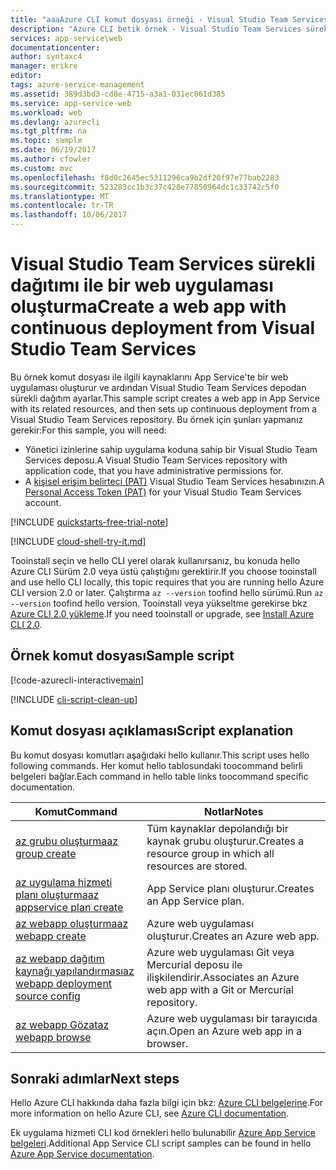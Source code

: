 ```yaml
---
title: "aaaAzure CLI komut dosyası örneği - Visual Studio Team Services sürekli dağıtımı ile bir web uygulaması oluşturma | Microsoft Docs"
description: "Azure CLI betik örnek - Visual Studio Team Services sürekli dağıtımı ile bir web uygulaması oluşturma"
services: app-service\web
documentationcenter: 
author: syntaxc4
manager: erikre
editor: 
tags: azure-service-management
ms.assetid: 389d3bd3-cd8e-4715-a3a1-031ec061d385
ms.service: app-service-web
ms.workload: web
ms.devlang: azurecli
ms.tgt_pltfrm: na
ms.topic: sample
ms.date: 06/19/2017
ms.author: cfowler
ms.custom: mvc
ms.openlocfilehash: f8d0c2645ec5311296ca9b2df20f97e77bab2283
ms.sourcegitcommit: 523283cc1b3c37c428e77850964dc1c33742c5f0
ms.translationtype: MT
ms.contentlocale: tr-TR
ms.lasthandoff: 10/06/2017
---
```

# <a name="create-a-web-app-with-continuous-deployment-from-visual-studio-team-services"></a><span data-ttu-id="c6a35-103">Visual Studio Team Services sürekli dağıtımı ile bir web uygulaması oluşturma</span><span class="sxs-lookup"><span data-stu-id="c6a35-103">Create a web app with continuous deployment from Visual Studio Team Services</span></span>

<span data-ttu-id="c6a35-104">Bu örnek komut dosyası ile ilgili kaynaklarını App Service'te bir web uygulaması oluşturur ve ardından Visual Studio Team Services depodan sürekli dağıtım ayarlar.</span><span class="sxs-lookup"><span data-stu-id="c6a35-104">This sample script creates a web app in App Service with its related resources, and then sets up continuous deployment from a Visual Studio Team Services repository.</span></span> <span data-ttu-id="c6a35-105">Bu örnek için şunları yapmanız gerekir:</span><span class="sxs-lookup"><span data-stu-id="c6a35-105">For this sample, you will need:</span></span>

* <span data-ttu-id="c6a35-106">Yönetici izinlerine sahip uygulama koduna sahip bir Visual Studio Team Services deposu.</span><span class="sxs-lookup"><span data-stu-id="c6a35-106">A Visual Studio Team Services repository with application code, that you have administrative permissions for.</span></span>
* <span data-ttu-id="c6a35-107">A [kişisel erişim belirteci (PAT)](https://www.visualstudio.com/docs/setup-admin/team-services/use-personal-access-tokens-to-authenticate) Visual Studio Team Services hesabınızın.</span><span class="sxs-lookup"><span data-stu-id="c6a35-107">A [Personal Access Token (PAT)](https://www.visualstudio.com/docs/setup-admin/team-services/use-personal-access-tokens-to-authenticate) for your Visual Studio Team Services account.</span></span>

[!INCLUDE [quickstarts-free-trial-note](../../../includes/quickstarts-free-trial-note.md)]


[!INCLUDE [cloud-shell-try-it.md](../../../includes/cloud-shell-try-it.md)]

<span data-ttu-id="c6a35-108">Tooinstall seçin ve hello CLI yerel olarak kullanırsanız, bu konuda hello Azure CLI Sürüm 2.0 veya üstü çalıştığını gerektirir.</span><span class="sxs-lookup"><span data-stu-id="c6a35-108">If you choose tooinstall and use hello CLI locally, this topic requires that you are running hello Azure CLI version 2.0 or later.</span></span> <span data-ttu-id="c6a35-109">Çalıştırma `az --version` toofind hello sürümü.</span><span class="sxs-lookup"><span data-stu-id="c6a35-109">Run `az --version` toofind hello version.</span></span> <span data-ttu-id="c6a35-110">Tooinstall veya yükseltme gerekirse bkz [Azure CLI 2.0 yükleme]( /cli/azure/install-azure-cli).</span><span class="sxs-lookup"><span data-stu-id="c6a35-110">If you need tooinstall or upgrade, see [Install Azure CLI 2.0]( /cli/azure/install-azure-cli).</span></span> 

## <a name="sample-script"></a><span data-ttu-id="c6a35-111">Örnek komut dosyası</span><span class="sxs-lookup"><span data-stu-id="c6a35-111">Sample script</span></span>

[!code-azurecli-interactive[main](../../../cli_scripts/app-service/deploy-vsts-continuous/deploy-vsts-continuous.sh?highlight=3-4 "Create a web app with continuous deployment from Visual Studio Team Services")]

[!INCLUDE [cli-script-clean-up](../../../includes/cli-script-clean-up.md)]

## <a name="script-explanation"></a><span data-ttu-id="c6a35-112">Komut dosyası açıklaması</span><span class="sxs-lookup"><span data-stu-id="c6a35-112">Script explanation</span></span>

<span data-ttu-id="c6a35-113">Bu komut dosyası komutları aşağıdaki hello kullanır.</span><span class="sxs-lookup"><span data-stu-id="c6a35-113">This script uses hello following commands.</span></span> <span data-ttu-id="c6a35-114">Her komut hello tablosundaki toocommand belirli belgeleri bağlar.</span><span class="sxs-lookup"><span data-stu-id="c6a35-114">Each command in hello table links toocommand specific documentation.</span></span>

| <span data-ttu-id="c6a35-115">Komut</span><span class="sxs-lookup"><span data-stu-id="c6a35-115">Command</span></span> | <span data-ttu-id="c6a35-116">Notlar</span><span class="sxs-lookup"><span data-stu-id="c6a35-116">Notes</span></span> |
|---|---|
| [<span data-ttu-id="c6a35-117">az grubu oluşturma</span><span class="sxs-lookup"><span data-stu-id="c6a35-117">az group create</span></span>](https://docs.microsoft.com/cli/azure/group#create) | <span data-ttu-id="c6a35-118">Tüm kaynaklar depolandığı bir kaynak grubu oluşturur.</span><span class="sxs-lookup"><span data-stu-id="c6a35-118">Creates a resource group in which all resources are stored.</span></span> |
| [<span data-ttu-id="c6a35-119">az uygulama hizmeti planı oluşturma</span><span class="sxs-lookup"><span data-stu-id="c6a35-119">az appservice plan create</span></span>](https://docs.microsoft.com/cli/azure/appservice/plan#create) | <span data-ttu-id="c6a35-120">App Service planı oluşturur.</span><span class="sxs-lookup"><span data-stu-id="c6a35-120">Creates an App Service plan.</span></span> |
| [<span data-ttu-id="c6a35-121">az webapp oluşturma</span><span class="sxs-lookup"><span data-stu-id="c6a35-121">az webapp create</span></span>](https://docs.microsoft.com/cli/azure/webapp#create) | <span data-ttu-id="c6a35-122">Azure web uygulaması oluşturur.</span><span class="sxs-lookup"><span data-stu-id="c6a35-122">Creates an Azure web app.</span></span> |
| [<span data-ttu-id="c6a35-123">az webapp dağıtım kaynağı yapılandırması</span><span class="sxs-lookup"><span data-stu-id="c6a35-123">az webapp deployment source config</span></span>](https://docs.microsoft.com/cli/azure/webapp/deployment/source#config) | <span data-ttu-id="c6a35-124">Azure web uygulaması Git veya Mercurial deposu ile ilişkilendirir.</span><span class="sxs-lookup"><span data-stu-id="c6a35-124">Associates an Azure web app with a Git or Mercurial repository.</span></span> |
| [<span data-ttu-id="c6a35-125">az webapp Gözat</span><span class="sxs-lookup"><span data-stu-id="c6a35-125">az webapp browse</span></span>](https://docs.microsoft.com/cli/azure/webapp#browse) | <span data-ttu-id="c6a35-126">Azure web uygulaması bir tarayıcıda açın.</span><span class="sxs-lookup"><span data-stu-id="c6a35-126">Open an Azure web app in a browser.</span></span> |

## <a name="next-steps"></a><span data-ttu-id="c6a35-127">Sonraki adımlar</span><span class="sxs-lookup"><span data-stu-id="c6a35-127">Next steps</span></span>

<span data-ttu-id="c6a35-128">Hello Azure CLI hakkında daha fazla bilgi için bkz: [Azure CLI belgelerine](https://docs.microsoft.com/cli/azure/overview).</span><span class="sxs-lookup"><span data-stu-id="c6a35-128">For more information on hello Azure CLI, see [Azure CLI documentation](https://docs.microsoft.com/cli/azure/overview).</span></span>

<span data-ttu-id="c6a35-129">Ek uygulama hizmeti CLI kod örnekleri hello bulunabilir [Azure App Service belgeleri](../app-service-cli-samples.md).</span><span class="sxs-lookup"><span data-stu-id="c6a35-129">Additional App Service CLI script samples can be found in hello [Azure App Service documentation](../app-service-cli-samples.md).</span></span>
